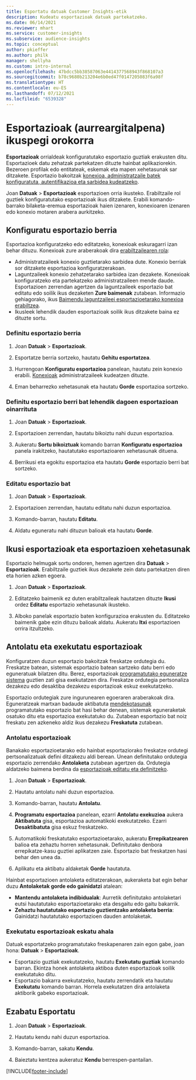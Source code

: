 ```yaml
---
title: Esportatu datuak Customer Insights-etik
description: Kudeatu esportazioak datuak partekatzeko.
ms.date: 06/14/2021
ms.reviewer: mhart
ms.service: customer-insights
ms.subservice: audience-insights
ms.topic: conceptual
author: pkieffer
ms.author: philk
manager: shellyha
ms.custom: intro-internal
ms.openlocfilehash: 47bdcc5bb38587063e4414377568943f868107a3
ms.sourcegitcommit: b78c9680b213204e6b0ed47f0147205083f6a98f
ms.translationtype: HT
ms.contentlocale: eu-ES
ms.lasthandoff: 07/12/2021
ms.locfileid: "6539328"
---
```

# <a name="exports-preview-overview"></a>Esportazioak (aurreargitalpena) ikuspegi orokorra

**Esportazioak** orrialdeak konfiguratutako esportazio guztiak erakusten ditu. Esportazioek datu zehatzak partekatzen dituzte hainbat aplikaziorekin. Bezeroen profilak edo entitateak, eskemak eta mapen xehetasunak sar ditzakete. Esportazio bakoitzak [konexioa, administratzaile batek konfiguratuta, autentifikazioa eta sarbidea kudeatzeko](connections.md).

Joan **Datuak** > **Esportazioak** esportazioen orria ikusteko. Erabiltzaile rol guztiek konfiguratutako esportazioak ikus ditzakete. Erabili komando-barrako bilaketa-eremua esportazioak haien izenaren, konexioaren izenaren edo konexio motaren arabera aurkitzeko.

## <a name="set-up-a-new-export"></a>Konfiguratu esportazio berria

Esportazioa konfiguratzeko edo editatzeko, konexioak eskuragarri izan behar dituzu. Konexioak zure araberakoak dira [erabiltzailearen rola](permissions.md):
- Administratzaileek konexio guztietarako sarbidea dute. Konexio berriak sor ditzakete esportazioa konfiguratzerakoan.
- Laguntzaileek konexio zehatzetarako sarbidea izan dezakete. Konexioak konfiguratzeko eta partekatzeko administratzaileen mende daude. Esportazioen zerrendan agertzen da laguntzaileek esportazio bat editatu edo soilik ikus dezaketen **Zure baimenak** zutabean. Informazio gehiagorako, ikus [Baimendu laguntzaileei esportazioetarako konexioa erabiltzea](connections.md#allow-contributors-to-use-a-connection-for-exports).
- Ikusleek lehendik dauden esportazioak soilik ikus ditzakete baina ez dituzte sortu.

### <a name="define-a-new-export"></a>Definitu esportazio berria

1. Joan **Datuak** > **Esportazioak**.

1. Esportatze berria sortzeko, hautatu **Gehitu esportatzea**.

1. Hurrengoan **Konfiguratu esportazioa** panelean, hautatu zein konexio erabili. [Konexioak](connections.md) administratzaileek kudeatzen dituzte. 

1. Eman beharrezko xehetasunak eta hautatu **Gorde** esportazioa sortzeko.

### <a name="define-a-new-export-based-on-an-existing-export"></a>Definitu esportazio berri bat lehendik dagoen esportazioan oinarrituta

1. Joan **Datuak** > **Esportazioak**.

1. Esportazioen zerrendan, hautatu bikoiztu nahi duzun esportazioa.

1. Aukeratu **Sortu bikoiztuak** komando barran **Konfiguratu esportazioa** panela irakitzeko, hautatutako esportazioaren xehetasunak dituena.

1. Berrikusi eta egokitu esportazioa eta hautatu **Gorde** esportazio berri bat sortzeko.

### <a name="edit-an-export"></a>Editatu esportazio bat

1. Joan **Datuak** > **Esportazioak**.

1. Esportazioen zerrendan, hautatu editatu nahi duzun esportazioa.

1. Komando-barran, hautatu **Editatu**.

1. Aldatu eguneratu nahi dituzun balioak eta hautatu **Gorde**.

## <a name="view-exports-and-export-details"></a>Ikusi esportazioak eta esportazioen xehetasunak

Esportazio helmugak sortu ondoren, hemen agertzen dira **Datuak** > **Esportazioak**. Erabiltzaile guztiek ikus dezakete zein datu partekatzen diren eta horien azken egoera.

1. Joan **Datuak** > **Esportazioak**.

1. Editatzeko baimenik ez duten erabiltzaileak hautatzen dituzte **Ikusi** ordez **Editatu** esportazio xehetasunak ikusteko.

1. Alboko panelak esportazio baten konfigurazioa erakusten du. Editatzeko baimenik gabe ezin dituzu balioak aldatu. Aukeratu **Itxi** esportazioen orrira itzultzeko.

## <a name="schedule-and-run-exports"></a>Antolatu eta exekutatu esportazioak

Konfiguratzen duzun esportazio bakoitzak freskatze ordutegia du. Freskatze batean, sistemak esportazio batean sartzeko datu berri edo eguneratuak bilatzen ditu. Berez, esportazioak [programatutako eguneratze sistema](system.md#schedule-tab) guztien zati gisa exekutatzen dira. Freskatze ordutegia pertsonaliza dezakezu edo desaktiba dezakezu esportazioak eskuz exekutatzeko.

Esportazio ordutegiak zure ingurunearen egoeraren araberakoak dira. Eguneratzeak martxan badaude aktibatuta [mendekotasunak](system.md#refresh-policies) programatutako esportazio bat hasi behar denean, sistemak eguneraketak osatuko ditu eta esportazioa exekutatuko du. Zutabean esportazio bat noiz freskatu zen azkeneko aldiz ikus dezakezu **Freskatuta** zutabean.

### <a name="schedule-exports"></a>Antolatu esportazioak

Banakako esportazioetarako edo hainbat esportaziorako freskatze ordutegi pertsonalizatuak defini ditzakezu aldi berean. Unean definitutako ordutegia esportazio zerrendako **Antolaketa** zutabean agertzen da. Ordutegia aldatzeko baimena berdina da [esportazioak editatu eta definitzeko](export-destinations.md#set-up-a-new-export). 

1. Joan **Datuak** > **Esportazioak**.

1. Hautatu antolatu nahi duzun esportazioa.

1. Komando-barran, hautatu **Antolatu**.

1. **Programatu esportazioa** panelean, ezarri **Antolatu exekuzioa** aukera **Aktibatuta** gisa, esportazioa automatikoki exekutatzeko. Ezarri **Desaktibatuta** gisa eskuz freskatzeko.

1. Automatikoki freskatutako esportazioetarako, aukeratu **Errepikatzearen** balioa eta zehaztu horren xehetasunak. Definitutako denbora errepikatze-kasu guztiei aplikatzen zaie. Esportazio bat freskatzen hasi behar den unea da.

1. Aplikatu eta aktibatu aldaketak **Gorde** hautatuta.

Hainbat esportazioen antolaketa editatzerakoan, aukeraketa bat egin behar duzu **Antolaketak gorde edo gainidatzi** atalean:
- **Mantendu antolaketa indibidualak**: Aurretik definitutako antolaketari eutsi hautatutako esportazioetarako eta desgaitu edo gaitu bakarrik.
- **Zehaztu hautatutako esportazio guztientzako antolaketa berria**: Gainidatzi hautatutako esportazioen dauden antolaketak.

### <a name="run-exports-on-demand"></a>Exekutatu esportazioak eskatu ahala

Datuak esportatzeko programatutako freskapenaren zain egon gabe, joan hona: **Datuak** > **Esportazioak**.

- Esportazio guztiak exekutatzeko, hautatu **Exekutatu guztiak** komando barran. Ekintza honek antolaketa aktiboa duten esportazioak soilik exekutatuko ditu.
- Esportazio bakarra exekutatzeko, hautatu zerrendatik eta hautatu **Exekutatu** komando barran. Horrela exekutatzen dira antolaketa aktiborik gabeko esportazioak. 

## <a name="remove-an-export"></a>Ezabatu Esportatu

1. Joan **Datuak** > **Esportazioak**.

1. Hautatu kendu nahi duzun esportazioa.

1. Komando-barran, sakatu **Kendu**.

1. Baieztatu kentzea aukeratuz **Kendu** berrespen-pantailan.


[!INCLUDE[footer-include](../includes/footer-banner.md)]
